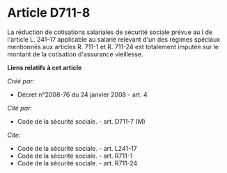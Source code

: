 # Article D711-8

La réduction de cotisations salariales de sécurité sociale prévue au I de l'article L. 241-17 applicable au salarié relevant
d'un des régimes spéciaux mentionnés aux articles R. 711-1 et R. 711-24 est totalement imputée sur le montant de la
cotisation d'assurance vieillesse.

**Liens relatifs à cet article**

_Créé par_:

  - Décret n°2008-76 du 24 janvier 2008 - art. 4

_Cité par_:

  - Code de la sécurité sociale. - art. D711-7 (M)

_Cite_:

  - Code de la sécurité sociale. - art. L241-17
  - Code de la sécurité sociale. - art. R711-1
  - Code de la sécurité sociale. - art. R711-24

